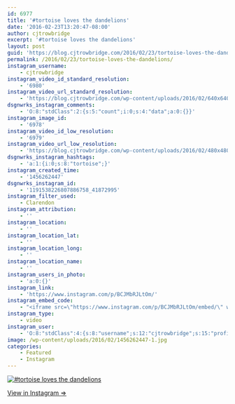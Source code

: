 ```yaml
---
id: 6977
title: '#tortoise loves the dandelions'
date: '2016-02-23T13:20:47-08:00'
author: cjtrowbridge
excerpt: '#tortoise loves the dandelions'
layout: post
guid: 'https://blog.cjtrowbridge.com/2016/02/23/tortoise-loves-the-dandelions/'
permalink: /2016/02/23/tortoise-loves-the-dandelions/
instagram_username:
    - cjtrowbridge
instagram_video_id_standard_resolution:
    - '6980'
instagram_video_url_standard_resolution:
    - 'https://blog.cjtrowbridge.com/wp-content/uploads/2016/02/640x640-video-1456262447.mp4'
dsgnwrks_instagram_comments:
    - 'O:8:"stdClass":2:{s:5:"count";i:0;s:4:"data";a:0:{}}'
instagram_image_id:
    - '6978'
instagram_video_id_low_resolution:
    - '6979'
instagram_video_url_low_resolution:
    - 'https://blog.cjtrowbridge.com/wp-content/uploads/2016/02/480x480-video-1456262447.mp4'
dsgnwrks_instagram_hashtags:
    - 'a:1:{i:0;s:8:"tortoise";}'
instagram_created_time:
    - '1456262447'
dsgnwrks_instagram_id:
    - '1191538226807886758_41872995'
instagram_filter_used:
    - Clarendon
instagram_attribution:
    - ''
instagram_location:
    - ''
instagram_location_lat:
    - ''
instagram_location_long:
    - ''
instagram_location_name:
    - ''
instagram_users_in_photo:
    - 'a:0:{}'
instagram_link:
    - 'https://www.instagram.com/p/BCJMbRJLtOm/'
instagram_embed_code:
    - "<iframe src=\"https://www.instagram.com/p/BCJMbRJLtOm/embed/\" width=\"612\" height=\"710\" frameborder=\"0\" scrolling=\"no\" allowtransparency=\"true\" class=\"insta-image-embed\"></iframe>\n"
instagram_type:
    - video
instagram_user:
    - 'O:8:"stdClass":4:{s:8:"username";s:12:"cjtrowbridge";s:15:"profile_picture";s:96:"https://scontent.cdninstagram.com/t51.2885-19/s150x150/12081186_1759494767611229_280555941_a.jpg";s:2:"id";s:8:"41872995";s:9:"full_name";s:13:"CJ Trowbridge";}'
image: /wp-content/uploads/2016/02/1456262447-1.jpg
categories:
    - Featured
    - Instagram
---
```


[![#tortoise loves the dandelions](https://blog.cjtrowbridge.com/wp-content/uploads/2016/02/1456262447-1-1.jpg)](https://www.instagram.com/p/BCJMbRJLtOm/)

[View in Instagram ⇒](https://www.instagram.com/p/BCJMbRJLtOm/)